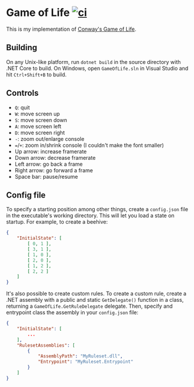 # Game of Life [![ci](https://img.shields.io/github/workflow/status/yodasoda1219/GameOfLife/ci?label=ci)](https://github.com/yodasoda1219/GameOfLife/actions/workflows/ci.yml)

This is my implementation of [Conway's Game of Life](https://en.wikipedia.org/wiki/Conway%27s_Game_of_Life).

## Building

On any Unix-like platform, run `dotnet build` in the source directory with .NET Core to build.
On Windows, open `GameOfLife.sln` in Visual Studio and hit `Ctrl+Shift+B` to build.

## Controls

- `Q`: quit
- `W`: move screen up
- `S`: move screen down
- `A`: move screen left
- `D`: move screen right
- `-`: zoom out/enlarge console
- `=`/`+`: zoom in/shrink console (I couldn't make the font smaller)
- Up arrow: increase framerate
- Down arrow: decrease framerate
- Left arrow: go back a frame
- Right arrow: go forward a frame
- Space bar: pause/resume

## Config file

To specify a starting position among other things, create a `config.json` file in the executable's working directory. This will let you load a state on startup. For example, to create a beehive:
```json
{
    "InitialState": [
        [ 0, 1 ],
        [ 3, 1 ],
        [ 1, 0 ],
        [ 2, 0 ],
        [ 1, 2 ],
        [ 2, 2 ]
    ]
}
```
It's also possible to create custom rules. To create a custom rule, create a .NET assembly with a public and static `GetDelegate()` function in a class, returning a `GameOfLife.GetRuleDelegate` delegate. Then, specify and entrypoint class the assembly in your `config.json` file:
```json
{
    "InitialState": [
        ...
    ],
    "RulesetAssemblies": [
        {
            "AssemblyPath": "MyRuleset.dll",
            "Entrypoint": "MyRuleset.Entrypoint"
        }
    ]
}
```